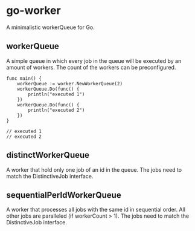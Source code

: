 # go-worker
A minimalistic workerQueue for Go.

## workerQueue
A simple queue in which every job in the queue will be executed
by an amount of workers. The count of the workers can be
preconfigured.
```
func main() {
    workerQueue := worker.NewWorkerQueue(2)
    workerQueue.Do(func() {
        println("executed 1")
    })
    workerQueue.Do(func() {
        println("executed 2")
    })
}

// executed 1
// executed 2
```

## distinctWorkerQueue
A worker that hold only one job of an id in the queue. The jobs
need to match the DistinctiveJob interface.

## sequentialPerIdWorkerQueue
A worker that processes all jobs with the same id in sequential
order. All other jobs are paralleled (if workerCount > 1). The jobs
need to match the DistinctiveJob interface.

